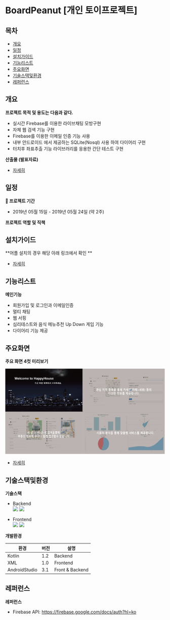 # BoardPeanut [개인 토이프로젝트]
## 목차
  - [개요](#개요) 
  - [일정](#일정) 
  - [설치가이드](#설치가이드)
  - [기능리스트](#기능리스트)
  - [주요화면](#주요화면)
  - [기술스택및환경](#기술스택및환경)
  - [레퍼런스](#레퍼런스)

## 개요

**프로젝트 목적 및 용도는 다음과 같다.**
- 실시간 Firebase를 이용한 라이브채팅 모방구현 
- 자체 웹 검색 기능 구현 
- Firebase를 이용한 이메일 인증 기능 사용
- 내부 안드로이드 에서 제공하는 SQLite(Nosql) 사용 하여 다이어리 구현
- 터치후 좌표추출 기능 라이브러리를 응용한 간단 테스트 구현

**산출물 (발표자료)**
- [자세히](https://github.com/tekies09/BoredPeanut/tree/master/outputs)


## 일정
**📆 프로젝트 기간**
- 2019년 05월 15일 - 2019년 05월 24일 (약 2주)

**프로젝트 역할 및 직책**

## 설치가이드
**어플 설치의 경우 해당 아래 링크에서 확인 **
- [자세히](https://github.com/tekies09/BoredPeanut/tree/master/apk)

## 기능리스트
**메인기능**
- 회원가입 및 로그인과 이메일인증
- 멀티 채팅
- 웹 서핑
- 심리테스트와 음식 메뉴추천  Up Down 게임 기능
- 다이어리 기능 제공

## 주요화면
**주요 화면 4컷 미리보기**  
  
![캡처](https://github.com/tekies09/Happyhouse/blob/main/img/result.JPG)

- [자세히](https://github.com/tekies09/BoredPeanut/tree/master/pages)

## 기술스택및환경

**기술스택**

- Backend  
<img src="https://img.shields.io/badge/Kotlin-7F52FF?style=for-the-badge&logo=kotlin&logoColor=white"/> <img src="https://img.shields.io/badge/Android-3DDC84?style=for-the-badge&logo=Android&logoColor=white"/>



- Frontend  
<img src="https://img.shields.io/badge/Xml-E34F26?style=for-the-badge&logo=HTML5&logoColor=white"/> <img src="https://img.shields.io/badge/Android-3DDC84?style=for-the-badge&logo=Android&logoColor=white"/> 


**개발환경**

|환경|버전|설명|
|------|---|---|
| Kotlin | 1.2 | Backend |
| XML | 1.0 | Frontend |
| AndroidStudio | 3.1 | Front & Backend |

## 레퍼런스
**레퍼런스**
- Firebase API: https://firebase.google.com/docs/auth?hl=ko


